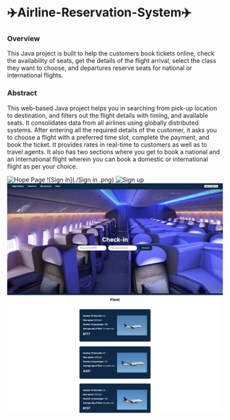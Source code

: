 # ✈️Airline-Reservation-System✈️

### Overview
This Java project is built to help the customers book tickets online, check the availability of seats, get the details of the flight arrival, select the class they want to choose, and departures reserve seats for national or international flights.

### Abstract
This web-based Java project helps you in searching from pick-up location to destination, and filters out the flight details with timing, and available seats. It consolidates data from all airlines using globally distributed systems. After entering all the required details of the customer, it asks you to choose a flight with a preferred time slot, complete the payment, and book the ticket. It provides rates in real-time to customers as well as to travel agents. It also has two sections where you get to book a national and an international flight wherein you can book a domestic or international flight as per your choice.

![Hope Page](./HomePage.png)
![Sign in](./Sign in .png)
![Sign up](./signup.png)
![Check-in](./Check-in.png)
![Fleet](./Fleet.png)

